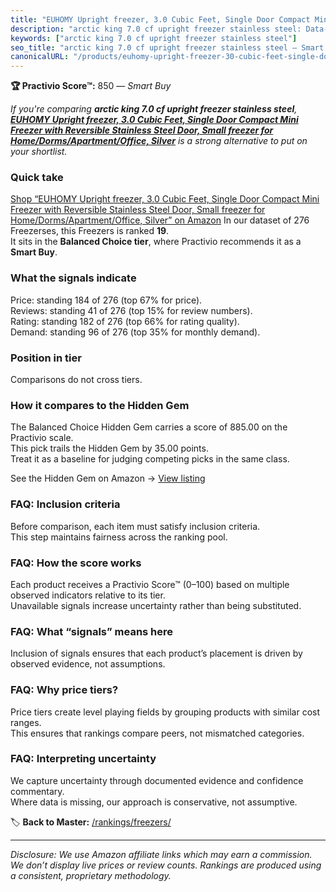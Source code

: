 ```yaml
---
title: "EUHOMY Upright freezer, 3.0 Cubic Feet, Single Door Compact Mini Freezer with Reversible Stainless Steel Door, Small freezer for Home/Dorms/Apartment/Office, Silver"
description: "arctic king 7.0 cf upright freezer stainless steel: Data-driven within Balanced Choice ranking using the Practivio Score™. Positioned by quality, value, demand…"
keywords: ["arctic king 7.0 cf upright freezer stainless steel"]
seo_title: "arctic king 7.0 cf upright freezer stainless steel — Smart Buy Balanced Choice (2025)"
canonicalURL: "/products/euhomy-upright-freezer-30-cubic-feet-single-door-compact-mini-freezer-with-reversible-stainless-steel-door-small-freezer-for-homedormsapartmentoffice-silver-B0DLKKLJJW/"
---
```


**🏆 Practivio Score™:** 850 — _Smart Buy_


*If you're comparing **arctic king 7.0 cf upright freezer stainless steel**, **[EUHOMY Upright freezer, 3.0 Cubic Feet, Single Door Compact Mini Freezer with Reversible Stainless Steel Door, Small freezer for Home/Dorms/Apartment/Office, Silver](https://www.amazon.com/dp/B0DLKKLJJW?tag=practivio-20)** is a strong alternative to put on your shortlist.*
### Quick take
[Shop “EUHOMY Upright freezer, 3.0 Cubic Feet, Single Door Compact Mini Freezer with Reversible Stainless Steel Door, Small freezer for Home/Dorms/Apartment/Office, Silver” on Amazon](https://www.amazon.com/dp/B0DLKKLJJW?tag=practivio-20)
In our dataset of 276 Freezerses, this Freezers is ranked **19**.  
It sits in the **Balanced Choice tier**, where Practivio recommends it as a **Smart Buy**.

### What the signals indicate
Price: standing 184 of 276 (top 67% for price).  
Reviews: standing 41 of 276 (top 15% for review numbers).  
Rating: standing 182 of 276 (top 66% for rating quality).  
Demand: standing 96 of 276 (top 35% for monthly demand).

### Position in tier
Comparisons do not cross tiers.

### How it compares to the Hidden Gem
The Balanced Choice Hidden Gem carries a score of 885.00 on the Practivio scale.  
This pick trails the Hidden Gem by 35.00 points.  
Treat it as a baseline for judging competing picks in the same class.  

See the Hidden Gem on Amazon → [View listing](https://www.amazon.com/dp/B08D9M14JG?tag=practivio-20)

### FAQ: Inclusion criteria
Before comparison, each item must satisfy inclusion criteria.  
This step maintains fairness across the ranking pool.

### FAQ: How the score works
Each product receives a Practivio Score™ (0–100) based on multiple observed indicators relative to its tier.  
Unavailable signals increase uncertainty rather than being substituted.

### FAQ: What “signals” means here
Inclusion of signals ensures that each product’s placement is driven by observed evidence, not assumptions.

### FAQ: Why price tiers?
Price tiers create level playing fields by grouping products with similar cost ranges.  
This ensures that rankings compare peers, not mismatched categories.

### FAQ: Interpreting uncertainty
We capture uncertainty through documented evidence and confidence commentary.  
Where data is missing, our approach is conservative, not assumptive.


🏷️ **Back to Master:** [/rankings/freezers/](/rankings/freezers/)

---
_Disclosure: We use Amazon affiliate links which may earn a commission. We don’t display live prices or review counts. Rankings are produced using a consistent, proprietary methodology._
